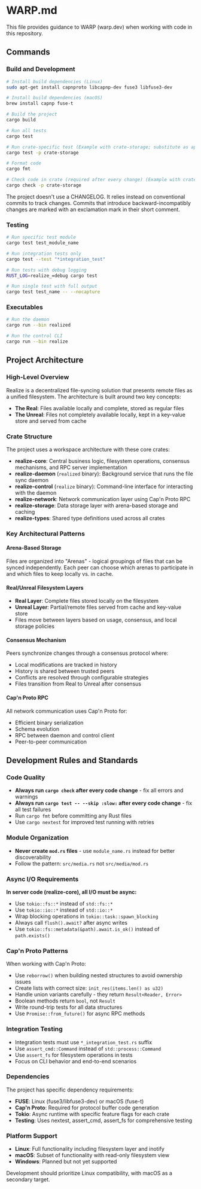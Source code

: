 # WARP.md

This file provides guidance to WARP (warp.dev) when working with code in this repository.

## Commands

### Build and Development
```bash
# Install build dependencies (Linux)
sudo apt-get install capnproto libcapnp-dev fuse3 libfuse3-dev

# Install build dependencies (macOS) 
brew install capnp fuse-t

# Build the project
cargo build

# Run all tests 
cargo test

# Run crate-specific test (Example with crate-storage; substitute as appropriate) 
cargo test -p crate-storage

# Format code
cargo fmt

# Check code in crate (required after every change) (Example with crate-storage; substitute as appropriate)
cargo check -p crate-storage
```

The project doesn't use a CHANGELOG. It relies instead on conventional
commits to track changes. Commits that introduce backward-incompatibly
changes are marked with an exclamation mark in their short comment.

### Testing
```bash
# Run specific test module
cargo test test_module_name

# Run integration tests only
cargo test --test "*integration_test"

# Run tests with debug logging
RUST_LOG=realize_=debug cargo test

# Run single test with full output
cargo test test_name -- --nocapture
```

### Executables
```bash
# Run the daemon
cargo run --bin realized

# Run the control CLI
cargo run --bin realize
```

## Project Architecture

### High-Level Overview
Realize is a decentralized file-syncing solution that presents remote files as a unified filesystem. The architecture is built around two key concepts:

- **The Real**: Files available locally and complete, stored as regular files
- **The Unreal**: Files not completely available locally, kept in a key-value store and served from cache

### Crate Structure
The project uses a workspace architecture with these core crates:

- **realize-core**: Central business logic, filesystem operations, consensus mechanisms, and RPC server implementation
- **realize-daemon** (`realized` binary): Background service that runs the file sync daemon
- **realize-control** (`realize` binary): Command-line interface for interacting with the daemon
- **realize-network**: Network communication layer using Cap'n Proto RPC
- **realize-storage**: Data storage layer with arena-based storage and caching
- **realize-types**: Shared type definitions used across all crates

### Key Architectural Patterns

#### Arena-Based Storage
Files are organized into "Arenas" - logical groupings of files that can be synced independently. Each peer can choose which arenas to participate in and which files to keep locally vs. in cache.

#### Real/Unreal Filesystem Layers
- **Real Layer**: Complete files stored locally on the filesystem
- **Unreal Layer**: Partial/remote files served from cache and key-value store
- Files move between layers based on usage, consensus, and local storage policies

#### Consensus Mechanism
Peers synchronize changes through a consensus protocol where:
- Local modifications are tracked in history
- History is shared between trusted peers
- Conflicts are resolved through configurable strategies
- Files transition from Real to Unreal after consensus

#### Cap'n Proto RPC
All network communication uses Cap'n Proto for:
- Efficient binary serialization
- Schema evolution
- RPC between daemon and control client
- Peer-to-peer communication

## Development Rules and Standards

### Code Quality
- **Always run `cargo check` after every code change** - fix all errors and warnings
- **Always run `cargo test -- --skip :slow:` after every code change** - fix all test failures
- Run `cargo fmt` before committing any Rust files
- Use `cargo nextest` for improved test running with retries

### Module Organization  
- **Never create `mod.rs` files** - use `module_name.rs` instead for better discoverability
- Follow the pattern: `src/media.rs` not `src/media/mod.rs`

### Async I/O Requirements
**In server code (realize-core), all I/O must be async:**
- Use `tokio::fs::*` instead of `std::fs::*`
- Use `tokio::io::*` instead of `std::io::*`  
- Wrap blocking operations in `tokio::task::spawn_blocking`
- Always call `flush().await?` after async writes
- Use `tokio::fs::metadata(&path).await.is_ok()` instead of `path.exists()`

### Cap'n Proto Patterns
When working with Cap'n Proto:
- Use `reborrow()` when building nested structures to avoid ownership issues
- Create lists with correct size: `init_res(items.len() as u32)`
- Handle union variants carefully - they return `Result<Reader, Error>`
- Boolean methods return `bool`, not `Result`
- Write round-trip tests for all data structures
- Use `Promise::from_future()` for async RPC methods

### Integration Testing
- Integration tests must use `*_integration_test.rs` suffix
- Use `assert_cmd::Command` instead of `std::process::Command`
- Use `assert_fs` for filesystem operations in tests
- Focus on CLI behavior and end-to-end scenarios

### Dependencies
The project has specific dependency requirements:
- **FUSE**: Linux (fuse3/libfuse3-dev) or macOS (fuse-t)
- **Cap'n Proto**: Required for protocol buffer code generation
- **Tokio**: Async runtime with specific feature flags for each crate
- **Testing**: Uses nextest, assert_cmd, assert_fs for comprehensive testing

### Platform Support
- **Linux**: Full functionality including filesystem layer and inotify
- **macOS**: Subset of functionality with read-only filesystem view  
- **Windows**: Planned but not yet supported

Development should prioritize Linux compatibility, with macOS as a secondary target.

